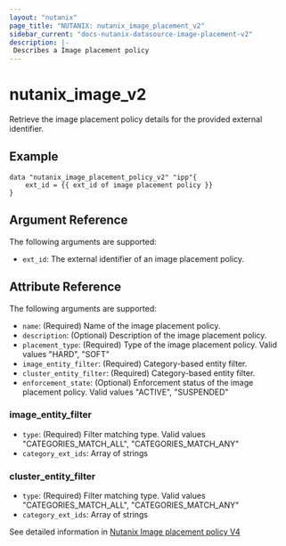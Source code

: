 ```yaml
---
layout: "nutanix"
page_title: "NUTANIX: nutanix_image_placement_v2"
sidebar_current: "docs-nutanix-datasource-image-placement-v2"
description: |-
 Describes a Image placement policy
---
```


# nutanix_image_v2

Retrieve the image placement policy details for the provided external identifier.

## Example

```hcl
data "nutanix_image_placement_policy_v2" "ipp"{
    ext_id = {{ ext_id of image placement policy }}
}
```


## Argument Reference

The following arguments are supported:

* `ext_id`: The external identifier of an image placement policy.

## Attribute Reference

The following arguments are supported:
* `name`: (Required) Name of the image placement policy.
* `description`: (Optional) Description of the image placement policy.
* `placement_type`: (Required) Type of the image placement policy. Valid values "HARD", "SOFT"
* `image_entity_filter`: (Required) Category-based entity filter.
* `cluster_entity_filter`: (Required) Category-based entity filter.
* `enforcement_state`: (Optional) Enforcement status of the image placement policy. Valid values "ACTIVE", "SUSPENDED"

### image_entity_filter
* `type`: (Required) Filter matching type. Valid values "CATEGORIES_MATCH_ALL", "CATEGORIES_MATCH_ANY"
* `category_ext_ids`: Array of strings

### cluster_entity_filter
* `type`: (Required) Filter matching type. Valid values "CATEGORIES_MATCH_ALL", "CATEGORIES_MATCH_ANY"
* `category_ext_ids`: Array of strings

See detailed information in [Nutanix Image placement policy V4](https://developers.nutanix.com/api-reference?namespace=vmm&version=v4.0.b1)